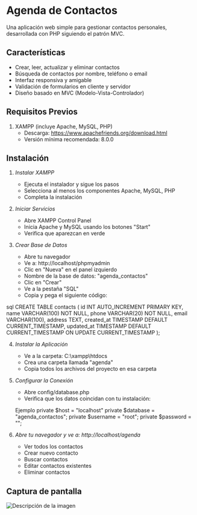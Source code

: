 # Agenda de Contactos
Una aplicación web simple para gestionar contactos personales, desarrollada con PHP siguiendo el patrón MVC.
## Características
- Crear, leer, actualizar y eliminar contactos
- Búsqueda de contactos por nombre, teléfono o email
- Interfaz responsiva y amigable
- Validación de formularios en cliente y servidor
- Diseño basado en MVC (Modelo-Vista-Controlador)

## Requisitos Previos

1. XAMPP (incluye Apache, MySQL, PHP)
   - Descarga: https://www.apachefriends.org/download.html
   - Versión mínima recomendada: 8.0.0

## Instalación

1. *Instalar XAMPP*
   - Ejecuta el instalador y sigue los pasos
   - Selecciona al menos los componentes Apache, MySQL, PHP
   - Completa la instalación

2. *Iniciar Servicios*
   - Abre XAMPP Control Panel
   - Inicia Apache y MySQL usando los botones "Start"
   - Verifica que aparezcan en verde

3. *Crear Base de Datos*
   - Abre tu navegador
   - Ve a: http://localhost/phpmyadmin
   - Clic en "Nueva" en el panel izquierdo
   - Nombre de la base de datos: "agenda_contactos"
   - Clic en "Crear"
   - Ve a la pestaña "SQL"
   - Copia y pega el siguiente código:

sql
CREATE TABLE contacts (
    id INT AUTO_INCREMENT PRIMARY KEY,
    name VARCHAR(100) NOT NULL,
    phone VARCHAR(20) NOT NULL,
    email VARCHAR(100),
    address TEXT,
    created_at TIMESTAMP DEFAULT CURRENT_TIMESTAMP,
    updated_at TIMESTAMP DEFAULT CURRENT_TIMESTAMP ON UPDATE CURRENT_TIMESTAMP
);


4. *Instalar la Aplicación*
   - Ve a la carpeta: C:\xampp\htdocs
   - Crea una carpeta llamada "agenda"
   - Copia todos los archivos del proyecto en esa carpeta

5. *Configurar la Conexión*
   - Abre config/database.php
   - Verifica que los datos coincidan con tu instalación:

    Ejemplo 
    private $host = "localhost"
    private $database = "agenda_contactos";
    private $username = "root";
    private $password = "";

6. *Abre tu navegador y ve a: http://localhost/agenda*

   - Ver todos los contactos
   - Crear nuevo contacto
   - Buscar contactos
   - Editar contactos existentes
   - Eliminar contactos


## Captura de pantalla
![Descripción de la imagen](/public/images/image.jpg)




